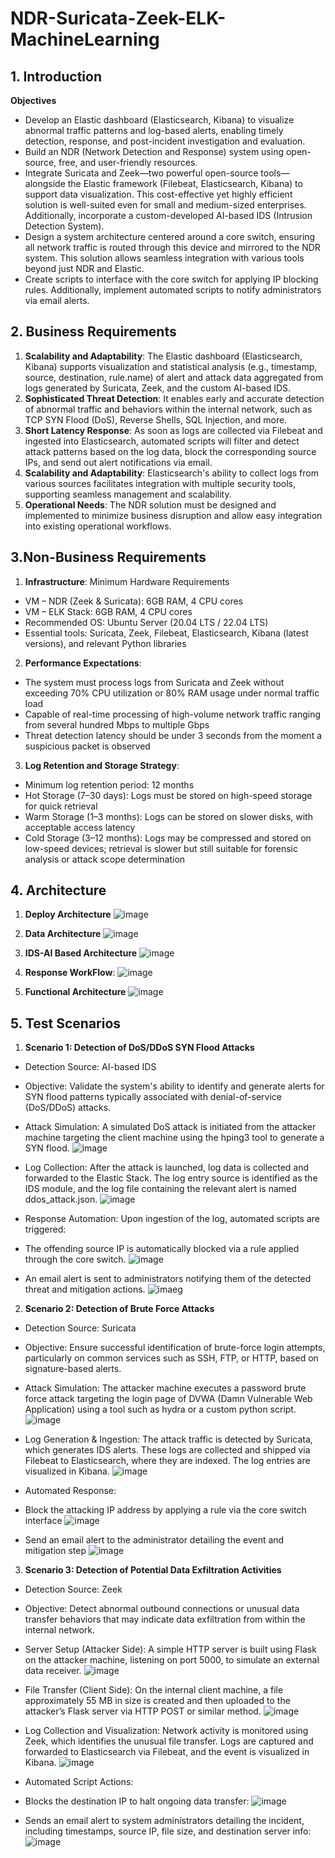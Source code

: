 # NDR-Suricata-Zeek-ELK-MachineLearning

## 1. Introduction
**Objectives**
- Develop an Elastic dashboard (Elasticsearch, Kibana) to visualize abnormal traffic patterns and log-based alerts, enabling timely detection, response, and post-incident investigation and evaluation.
- Build an NDR (Network Detection and Response) system using open-source, free, and user-friendly resources.
- Integrate Suricata and Zeek—two powerful open-source tools—alongside the Elastic framework (Filebeat, Elasticsearch, Kibana) to support data visualization. This cost-effective yet highly efficient solution is well-suited even for small and medium-sized enterprises. Additionally, incorporate a custom-developed AI-based IDS (Intrusion Detection System).
- Design a system architecture centered around a core switch, ensuring all network traffic is routed through this device and mirrored to the NDR system. This solution allows seamless integration with various tools beyond just NDR and Elastic.
- Create scripts to interface with the core switch for applying IP blocking rules. Additionally, implement automated scripts to notify administrators via email alerts.

## 2. Business Requirements
1. **Scalability and Adaptability**:  The Elastic dashboard (Elasticsearch, Kibana) supports visualization and statistical analysis (e.g., timestamp, source, destination, rule.name) of alert and attack data aggregated from logs generated by Suricata, Zeek, and the custom AI-based IDS.
2. **Sophisticated Threat Detection**: It enables early and accurate detection of abnormal traffic and behaviors within the internal network, such as TCP SYN Flood (DoS), Reverse Shells, SQL Injection, and more.
3. **Short Latency Response**: As soon as logs are collected via Filebeat and ingested into Elasticsearch, automated scripts will filter and detect attack patterns based on the log data, block the corresponding source IPs, and send out alert notifications via email.
4. **Scalability and Adaptability**: Elasticsearch's ability to collect logs from various sources facilitates integration with multiple security tools, supporting seamless management and scalability.
5. **Operational Needs**: The NDR solution must be designed and implemented to minimize business disruption and allow easy integration into existing operational workflows.

## 3.Non-Business Requirements
1. **Infrastructure**: Minimum Hardware Requirements
- VM – NDR (Zeek & Suricata): 6GB RAM, 4 CPU cores
- VM – ELK Stack: 6GB RAM, 4 CPU cores
- Recommended OS: Ubuntu Server (20.04 LTS / 22.04 LTS)
- Essential tools: Suricata, Zeek, Filebeat, Elasticsearch, Kibana (latest versions), and relevant Python libraries

2. **Performance Expectations**:
- The system must process logs from Suricata and Zeek without exceeding 70% CPU utilization or 80% RAM usage under normal traffic load
- Capable of real-time processing of high-volume network traffic ranging from several hundred Mbps to multiple Gbps
- Threat detection latency should be under 3 seconds from the moment a suspicious packet is observed

3. **Log Retention and Storage Strategy**:
- Minimum log retention period: 12 months
- Hot Storage (7–30 days): Logs must be stored on high-speed storage for quick retrieval
- Warm Storage (1–3 months): Logs can be stored on slower disks, with acceptable access latency
- Cold Storage (3–12 months): Logs may be compressed and stored on low-speed devices; retrieval is slower but still suitable for forensic analysis or attack scope determination

## 4. Architecture
1. **Deploy Architecture**
![image](https://github.com/grapitycreation/NDR-Suricata-Zeek-ELK-MachineLearning/blob/main/Images/image6.png)

2. **Data Architecture**
![image](https://github.com/grapitycreation/NDR-Suricata-Zeek-ELK-MachineLearning/blob/main/Images/image7.png)

3. **IDS-AI Based Architecture**
![image](https://github.com/grapitycreation/NDR-Suricata-Zeek-ELK-MachineLearning/blob/main/Images/image8.png)

4. **Response WorkFlow**:
![image](https://github.com/grapitycreation/NDR-Suricata-Zeek-ELK-MachineLearning/blob/main/Images/image9.png)

5. **Functional Architecture**
![image](https://github.com/grapitycreation/NDR-Suricata-Zeek-ELK-MachineLearning/blob/main/Images/image45.jpg)

## 5. Test Scenarios
1. **Scenario 1: Detection of DoS/DDoS SYN Flood Attacks**
 - Detection Source: AI-based IDS
 - Objective: Validate the system's ability to identify and generate alerts for SYN flood patterns typically associated with denial-of-service (DoS/DDoS) attacks.
 - Attack Simulation: A simulated DoS attack is initiated from the attacker machine targeting the client machine using the hping3 tool to generate a SYN flood.
![image](https://github.com/grapitycreation/NDR-Suricata-Zeek-ELK-MachineLearning/blob/main/Images/image13.png)
   
 - Log Collection: After the attack is launched, log data is collected and forwarded to the Elastic Stack. The log entry source is identified as the IDS module, and the log file containing the relevant alert is named ddos_attack.json.
![image](https://github.com/grapitycreation/NDR-Suricata-Zeek-ELK-MachineLearning/blob/main/Images/image14.png)

 - Response Automation: Upon ingestion of the log, automated scripts are triggered:
 - The offending source IP is automatically blocked via a rule applied through the core switch.
![image](https://github.com/grapitycreation/NDR-Suricata-Zeek-ELK-MachineLearning/blob/main/Images/image15.png)
 - An email alert is sent to administrators notifying them of the detected threat and mitigation actions.
![imaeg](https://github.com/grapitycreation/NDR-Suricata-Zeek-ELK-MachineLearning/blob/main/Images/image16.png)


2. **Scenario 2: Detection of Brute Force Attacks**
 - Detection Source: Suricata
 - Objective: Ensure successful identification of brute-force login attempts, particularly on common services such as SSH, FTP, or HTTP, based on signature-based alerts.
 - Attack Simulation: The attacker machine executes a password brute force attack targeting the login page of DVWA (Damn Vulnerable Web Application) using a tool such as hydra or a custom python script.
![image](https://github.com/grapitycreation/NDR-Suricata-Zeek-ELK-MachineLearning/blob/main/Images/image25.png)

 - Log Generation & Ingestion: The attack traffic is detected by Suricata, which generates IDS alerts. These logs are collected and shipped via Filebeat to Elasticsearch, where they are indexed. The log entries are visualized in Kibana.
![image](https://github.com/grapitycreation/NDR-Suricata-Zeek-ELK-MachineLearning/blob/main/Images/image26.png)
  
 - Automated Response:
 - Block the attacking IP address by applying a rule via the core switch interface
![image](https://github.com/grapitycreation/NDR-Suricata-Zeek-ELK-MachineLearning/blob/main/Images/image28.png)
   
 - Send an email alert to the administrator detailing the event and mitigation step
![image](https://github.com/grapitycreation/NDR-Suricata-Zeek-ELK-MachineLearning/blob/main/Images/image27.png)
   
3. **Scenario 3: Detection of Potential Data Exfiltration Activities**
 - Detection Source: Zeek
 - Objective: Detect abnormal outbound connections or unusual data transfer behaviors that may indicate data exfiltration from within the internal network.
 - Server Setup (Attacker Side): A simple HTTP server is built using Flask on the attacker machine, listening on port 5000, to simulate an external data receiver.
![image](https://github.com/grapitycreation/NDR-Suricata-Zeek-ELK-MachineLearning/blob/main/Images/image30.png)
  
 - File Transfer (Client Side): On the internal client machine, a file approximately 55 MB in size is created and then uploaded to the attacker’s Flask server via HTTP POST or similar method.
![image](https://github.com/grapitycreation/NDR-Suricata-Zeek-ELK-MachineLearning/blob/main/Images/image31.png)
  
 - Log Collection and Visualization: Network activity is monitored using Zeek, which identifies the unusual file transfer. Logs are captured and forwarded to Elasticsearch via Filebeat, and the event is visualized in Kibana.
![image](https://github.com/grapitycreation/NDR-Suricata-Zeek-ELK-MachineLearning/blob/main/Images/image32.png)
  
 - Automated Script Actions:
 - Blocks the destination IP to halt ongoing data transfer:
![image](https://github.com/grapitycreation/NDR-Suricata-Zeek-ELK-MachineLearning/blob/main/Images/image33.png)
   
 - Sends an email alert to system administrators detailing the incident, including timestamps, source IP, file size, and destination server info:
![image](https://github.com/grapitycreation/NDR-Suricata-Zeek-ELK-MachineLearning/blob/main/Images/image34.png)

















